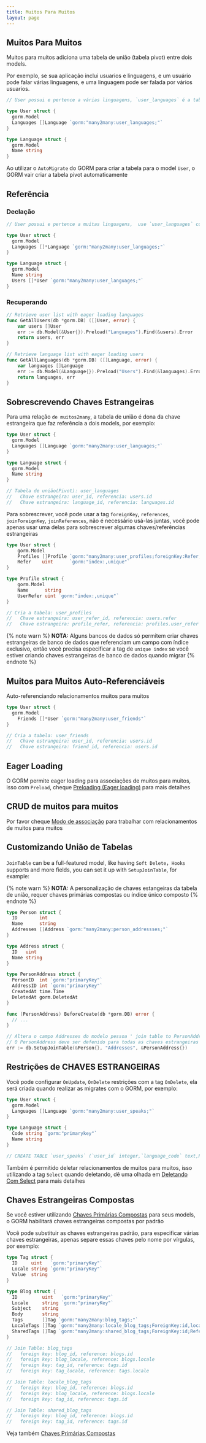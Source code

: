 ```yaml
---
title: Muitos Para Muitos
layout: page
---
```


## Muitos Para Muitos

Muitos para muitos adiciona uma tabela de união (tabela pivot) entre dois models.

Por exemplo, se sua aplicação inclui usuarios e linguagens, e um usuário pode falar várias linguagens, e uma linguagem pode ser falada por vários usuarios.

```go
// User possui e pertence a várias linguagens, `user_languages` é a tabela de união (tabela pivot)

type User struct {
  gorm.Model
  Languages []Language `gorm:"many2many:user_languages;"`
}

type Language struct {
  gorm.Model
  Name string
}
```

Ao utilizar o `AutoMigrate` do GORM para criar a tabela para o model `User`, o GORM vair criar a tabela pivot automaticamente

## Referência

### Declação
```go
// User possui e pertence a muitas linguagens,  use `user_languages` como tabela de união (tabela pivot)

type User struct {
  gorm.Model
  Languages []*Language `gorm:"many2many:user_languages;"`
}

type Language struct {
  gorm.Model
  Name string
  Users []*User `gorm:"many2many:user_languages;"`
}
```

### Recuperando
```go
// Retrieve user list with eager loading languages
func GetAllUsers(db *gorm.DB) ([]User, error) {
    var users []User
    err := db.Model(&User{}).Preload("Languages").Find(&users).Error
    return users, err
}

// Retrieve language list with eager loading users
func GetAllLanguages(db *gorm.DB) ([]Language, error) {
    var languages []Language
    err := db.Model(&Language{}).Preload("Users").Find(&languages).Error
    return languages, err
}
```

## Sobrescrevendo Chaves Estrangeiras

Para uma relação `de muitos2many`, a tabela de união é dona da chave estrangeira que faz referência a dois models, por exemplo:

```go
type User struct {
  gorm.Model
  Languages []Language `gorm:"many2many:user_languages;"`
}

type Language struct {
  gorm.Model
  Name string
}

// Tabela de união(Pivot): user_languages
//   Chave estrangeira: user_id, referencia: users.id
//   Chave estrangeira: language_id, referencia: languages.id
```

Para sobrescrever, você pode usar a tag `foreignKey`, `references`, `joinForeignKey`, `joinReferences`, não é necessário usá-las juntas, você pode apenas usar uma delas para sobrescrever algumas chaves/referências estrangeiras

```go
type User struct {
    gorm.Model
    Profiles []Profile `gorm:"many2many:user_profiles;foreignKey:Refer;joinForeignKey:UserReferID;References:UserRefer;joinReferences:ProfileRefer"`
    Refer    uint      `gorm:"index:,unique"`
}

type Profile struct {
    gorm.Model
    Name      string
    UserRefer uint `gorm:"index:,unique"`
}

// Cria a tabela: user_profiles
//   Chave estrangeira: user_refer_id, referencia: users.refer
//   Chave estrangeira: profile_refer, referencia: profiles.user_refer
```

{% note warn %}
**NOTA:** Alguns bancos de dados só permitem criar chaves estrangeiras de banco de dados que referenciam um campo com índice exclusivo, então você precisa especificar a tag de `unique index` se você estiver criando chaves estrangeiras de banco de dados quando migrar
{% endnote %}

## Muitos para Muitos Auto-Referenciáveis

Auto-referenciando relacionamentos muitos para muitos

```go
type User struct {
  gorm.Model
    Friends []*User `gorm:"many2many:user_friends"`
}

// Cria a tabela: user_friends
//   Chave estrangeira: user_id, referencia: users.id
//   Chave estrangeira: friend_id, referencia: users.id
```

## Eager Loading

O GORM permite eager loading para associações de muitos para muitos, isso com `Preload`, cheque [Preloading (Eager loading)](preload.html) para mais detalhes

## CRUD de muitos para muitos

Por favor cheque [Modo de associação](associations.html#Association-Mode) para trabalhar com relacionamentos de muitos para muitos

## Customizando União de Tabelas

`JoinTable` can be a full-featured model, like having `Soft Delete`，`Hooks` supports and more fields, you can set it up with `SetupJoinTable`, for example:

{% note warn %}
**NOTA:** A personalização de chaves estangeiras da tabela de união, requer chaves primárias compostas ou índice único composto
{% endnote %}

```go
type Person struct {
  ID        int
  Name      string
  Addresses []Address `gorm:"many2many:person_addressses;"`
}

type Address struct {
  ID   uint
  Name string
}

type PersonAddress struct {
  PersonID  int `gorm:"primaryKey"`
  AddressID int `gorm:"primaryKey"`
  CreatedAt time.Time
  DeletedAt gorm.DeletedAt
}

func (PersonAddress) BeforeCreate(db *gorm.DB) error {
  // ...
}

// Altera o campo Addresses do modelo pessoa ' join table to PersonAddress
// O PersonAddress deve ser defenido para todas as chaves estrangeiras requeridas ou lançará um erro
err := db.SetupJoinTable(&Person{}, "Addresses", &PersonAddress{})
```

## Restrições de CHAVES ESTRANGEIRAS

Você pode configurar `OnUpdate`, `OnDelete` restrições com a tag `OnDelete`, ela será criada quando realizar as migrates com o GORM, por exemplo:

```go
type User struct {
  gorm.Model
  Languages []Language `gorm:"many2many:user_speaks;"`
}

type Language struct {
  Code string `gorm:"primarykey"`
  Name string
}

// CREATE TABLE `user_speaks` (`user_id` integer,`language_code` text,PRIMARY KEY (`user_id`,`language_code`),CONSTRAINT `fk_user_speaks_user` FOREIGN KEY (`user_id`) REFERENCES `users`(`id`) ON DELETE SET NULL ON UPDATE CASCADE,CONSTRAINT `fk_user_speaks_language` FOREIGN KEY (`language_code`) REFERENCES `languages`(`code`) ON DELETE SET NULL ON UPDATE CASCADE);
```

Também é permitido deletar relacionamentos de muitos para muitos, isso utilizando a tag `Select` quando deletando, dê uma olhada em [Deletando Com Select](associations.html#delete_with_select) para mais detalhes

## Chaves Estrangeiras Compostas

Se você estiver utilizando [Chaves Primárias Compostas](composite_primary_key.html) para seus models, o GORM habilitará chaves estrangeiras compostas por padrão

Você pode substituir as chaves estrangeiras padrão, para especificar várias chaves estrangeiras, apenas separe essas chaves pelo nome por vírgulas, por exemplo:

```go
type Tag struct {
  ID     uint   `gorm:"primaryKey"`
  Locale string `gorm:"primaryKey"`
  Value  string
}

type Blog struct {
  ID         uint   `gorm:"primaryKey"`
  Locale     string `gorm:"primaryKey"`
  Subject    string
  Body       string
  Tags       []Tag `gorm:"many2many:blog_tags;"`
  LocaleTags []Tag `gorm:"many2many:locale_blog_tags;ForeignKey:id,locale;References:id"`
  SharedTags []Tag `gorm:"many2many:shared_blog_tags;ForeignKey:id;References:id"`
}

// Join Table: blog_tags
//   foreign key: blog_id, reference: blogs.id
//   foreign key: blog_locale, reference: blogs.locale
//   foreign key: tag_id, reference: tags.id
//   foreign key: tag_locale, reference: tags.locale

// Join Table: locale_blog_tags
//   foreign key: blog_id, reference: blogs.id
//   foreign key: blog_locale, reference: blogs.locale
//   foreign key: tag_id, reference: tags.id

// Join Table: shared_blog_tags
//   foreign key: blog_id, reference: blogs.id
//   foreign key: tag_id, reference: tags.id
```

Veja também [Chaves Primárias Compostas](composite_primary_key.html)
